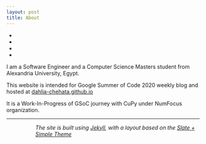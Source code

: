 ```yaml
---
layout: post
title: About
---
```

<p>
<center>
    <ul class="navigation-bar">
        <li><a href="mailto:dahliachehata@gmail.com" title="Mail"> <i class="fa fa-envelope-square fa-3x"></i></a><li>
        <li><a href="https://www.linkedin.com/in/dahliashehata/" title="LinkedIn"><i class="fa fa-linkedin fa-3x"></i></a></li>
        <li><a href="https://github.com/Dahlia-Chehata" title="Github"><i class="fa fa-github-alt fa-3x"></i></a></li>
    </ul>
</center>
</p>
<p>
I am a Software Engineer and a Computer Science Masters student from Alexandria University, Egypt.
</p>
<p>
This website is intended for Google Summer of Code 2020 weekly blog and hosted at <a href="https://dahlia-chehata.github.io/"> dahlia-chehata.github.io</a> 
</p>
<p>
It is a Work-In-Progress of GSoC journey with CuPy under NumFocus organization.
</p>

<hr>
<p style="margin-left:15%">
<i> The site is built using <a href="https://jekyllrb.com">Jekyll</a>, with a layout based on the <a href="https://github.com/benradford/Slate-and-Simple-Jekyll-Theme">Slate + Simple Theme</a> </i>
</p>

<!--
<p style="margin-left:40%; margin-right:40%;"> 
<p>
This theme is available for free under the MIT open source software license.
<br>
The theme can be found <a href="https://github.com/benradford/Slate-and-Simple-Jekyll-Theme">here</a>.
<br>
The theme requires <a href="https://jekyllrb.com">Jekyll</a>, a static-site generator compatible with <a href="https://pages.github.com">pages.github.com</a>.
</p>

<hr>
-->
